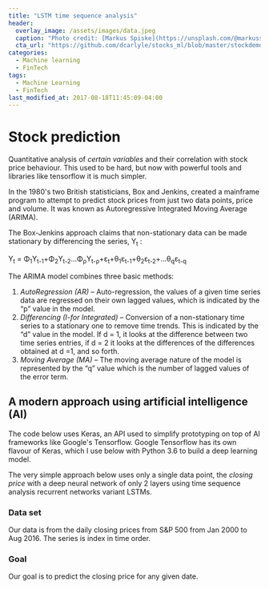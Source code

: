 ```yaml
---
title: "LSTM time sequence analysis"
header:
  overlay_image: /assets/images/data.jpeg
  caption: "Photo credit: [Markus Spiske](https://unsplash.com/@markusspiske)"
  cta_url: "https://github.com/dcarlyle/stocks_ml/blob/master/stockdemo.ipynb"
categories:
  - Machine learning
  - FinTech
tags:
  - Machine Learning
  - FinTech
last_modified_at: 2017-08-18T11:45:09-04:00
---
```


# Stock prediction
Quantitative analysis of *certain variables* and their correlation with stock price behaviour. This used to be hard, but now with powerful tools and libraries like tensorflow it is much simpler.

In the 1980's two British statisticians, Box and Jenkins, created a mainframe program to attempt to predict stock prices from just two data points, price and volume. It was known as Autoregressive Integrated Moving Average (ARIMA).

The Box-Jenkins approach claims that non-stationary data can be made stationary by differencing the series, Y<sub>t</sub> :

Y<sub>t</sub> = &Phi;<sub>1</sub>Y<sub>t-1</sub>+&Phi;<sub>2</sub>Y<sub>t-2</sub>...&Phi;<sub>&rho;</sub>Y<sub>t-&rho;</sub>+&epsilon;<sub>t</sub>+&theta;<sub>1</sub>&epsilon;<sub>t-1</sub>+&theta;<sub>2</sub>&epsilon;<sub>t-2</sub>+...&theta;<sub>q</sub>&epsilon;<sub>t-q</sub>

The ARIMA model combines three basic methods:

1. *AutoRegression (AR)* – Auto-regression, the values of a given time series data are regressed on their own lagged values, which is indicated by the “p” value in the model.
2. *Differencing (I-for Integrated)* – Conversion of a non-stationary time series to a stationary one to remove time trends. This is indicated by the “d” value in the model. If d = 1, it looks at the difference between two time series entries, if d = 2 it looks at the differences of the differences obtained at d =1, and so forth.
3. *Moving Average (MA)* – The moving average nature of the model is represented by the “q” value which is the number of lagged values of the error term.


## A modern approach using artificial intelligence (AI)
The code below uses Keras, an API used to simplify prototyping on top of AI frameworks like Google's Tensorflow. Google Tensorflow has its own flavour of Keras, which I use below with Python 3.6 to build a deep learning model.

The very simple approach below uses only a single data point, the *closing price* with a deep neural network of only 2 layers using time sequence analysis recurrent networks variant LSTMs.

### Data set
Our data is from the daily closing prices from S&P 500 from Jan 2000 to Aug 2016. The series is index in time order.

### Goal
Our goal is to predict the closing price for any given date.






